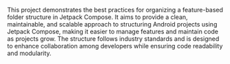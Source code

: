 This project demonstrates the best practices for organizing a feature-based folder structure in Jetpack Compose. It aims to provide a clean, maintainable, and scalable approach to structuring Android projects using Jetpack Compose, making it easier to manage features and maintain code as projects grow. The structure follows industry standards and is designed to enhance collaboration among developers while ensuring code readability and modularity.

